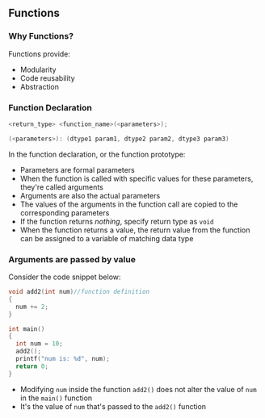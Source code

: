 ## Functions
### Why Functions?
Functions provide:
- Modularity
- Code reusability
- Abstraction

### Function Declaration
```c
<return_type> <function_name>(<parameters>);

(<parameters>): (dtype1 param1, dtype2 param2, dtype3 param3)
```

In the function declaration, or the function prototype:
- Parameters are formal parameters
- When the function is called with specific values for these parameters, they're called arguments
- Arguments are also the actual parameters
- The values of the arguments in the function call are copied to the corresponding parameters
- If the function returns *nothing*, specify return type as `void`
- When the function returns a value, the return value from the function can be assigned to a variable of matching data type

### Arguments are passed by value
Consider the code snippet below:
```c
void add2(int num)//function definition
{
  num += 2;
}

int main()
{
  int num = 10;
  add2();
  printf("num is: %d", num);
  return 0;
}
```
- Modifying `num` inside the function `add2()` does not alter the value of `num` in the `main()` function
- It's the value of `num` that's passed to the `add2()` function



